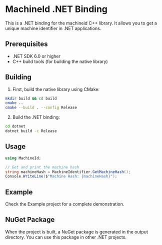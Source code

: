 # MachineId .NET Binding

This is a .NET binding for the machineid C++ library. It allows you to get a unique machine identifier in .NET applications.

## Prerequisites

- .NET SDK 6.0 or higher
- C++ build tools (for building the native library)

## Building

1. First, build the native library using CMake:

```bash
mkdir build && cd build
cmake ..
cmake --build . --config Release
```

2. Build the .NET binding:

```bash
cd dotnet
dotnet build -c Release
```

## Usage

```csharp
using MachineId;

// Get and print the machine hash
string machineHash = MachineIdentifier.GetMachineHash();
Console.WriteLine($"Machine Hash: {machineHash}");
```

## Example

Check the Example project for a complete demonstration.

## NuGet Package

When the project is built, a NuGet package is generated in the output directory. You can use this package in other .NET projects.
